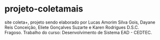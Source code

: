 # projeto-coletamais
site coleta+, projeto sendo elaborado por Lucas Amorim Silva Gois, Dayane Reis Conceição, Eliete Gonçalves Suzarte e Karen Rodrigues D.S.C. Fragoso. Trabalho do curso: Desenvolvimento de Sistema EAD - CEDTEC.
